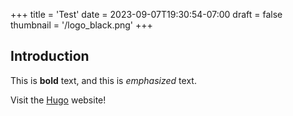 +++
title = 'Test'
date = 2023-09-07T19:30:54-07:00
draft = false
thumbnail = '/logo_black.png'
+++
## Introduction

This is **bold** text, and this is *emphasized* text.

Visit the [Hugo](https://gohugo.io) website!